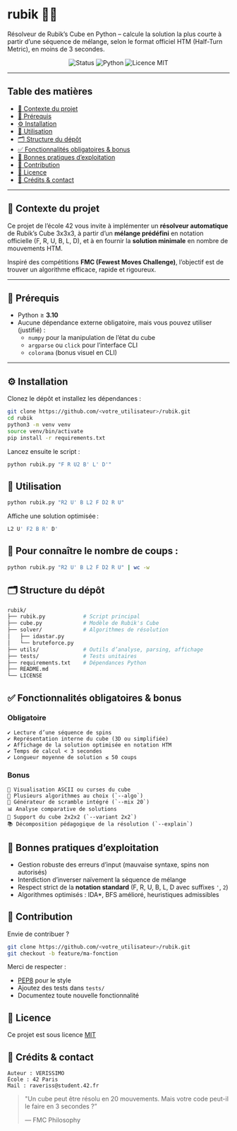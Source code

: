 # rubik 🎯🧩

Résolveur de Rubik’s Cube en Python – calcule la solution la plus courte à partir d’une séquence de mélange, selon le format officiel HTM (Half-Turn Metric), en moins de 3 secondes.

<div align="center">
  <img src="https://img.shields.io/badge/status-en%20cours-orange" alt="Status" />
  <img src="https://img.shields.io/badge/python-3.10+-blue" alt="Python" />
  <img src="https://img.shields.io/badge/licence-MIT-green" alt="Licence MIT" />
</div>


---

## Table des matières

- [🧠 Contexte du projet](#-contexte-du-projet)
- [🔧 Prérequis](#-prérequis)
- [⚙️ Installation](#️-installation)
- [🚀 Utilisation](#-utilisation)
- [🗂 Structure du dépôt](#-structure-du-dépôt)
- [✅ Fonctionnalités obligatoires & bonus](#-fonctionnalités-obligatoires--bonus)
- [📌 Bonnes pratiques d’exploitation](#-bonnes-pratiques-dexploitation)
- [🤝 Contribution](#-contribution)
- [📄 Licence](#-licence)
- [👤 Crédits & contact](#-crédits--contact)

---

## 🧠 Contexte du projet

Ce projet de l’école 42 vous invite à implémenter un **résolveur automatique** de Rubik’s Cube 3x3x3, à partir d’un **mélange prédéfini** en notation officielle (F, R, U, B, L, D), et à en fournir la **solution minimale** en nombre de mouvements HTM.

Inspiré des compétitions **FMC (Fewest Moves Challenge)**, l’objectif est de trouver un algorithme efficace, rapide et rigoureux.

---

## 🔧 Prérequis

- Python ≥ **3.10**
- Aucune dépendance externe obligatoire, mais vous pouvez utiliser (justifié) :
  - `numpy` pour la manipulation de l’état du cube
  - `argparse` ou `click` pour l’interface CLI
  - `colorama` (bonus visuel en CLI)

---

## ⚙️ Installation

Clonez le dépôt et installez les dépendances :

```bash
git clone https://github.com/<votre_utilisateur>/rubik.git
cd rubik
python3 -m venv venv
source venv/bin/activate
pip install -r requirements.txt
```
Lancez ensuite le script :

```bash
python rubik.py "F R U2 B' L' D'"
```
## 🚀 Utilisation
```bash
python rubik.py "R2 U' B L2 F D2 R U"
```
Affiche une solution optimisée :

```bash
L2 U' F2 B R' D'
```
## 📏 Pour connaître le nombre de coups :

```bash
python rubik.py "R2 U' B L2 F D2 R U" | wc -w
```
## 🗂 Structure du dépôt
```bash
rubik/
├── rubik.py            # Script principal
├── cube.py             # Modèle de Rubik's Cube
├── solver/             # Algorithmes de résolution
│   ├── idastar.py
│   └── bruteforce.py
├── utils/              # Outils d’analyse, parsing, affichage
├── tests/              # Tests unitaires
├── requirements.txt    # Dépendances Python
├── README.md
└── LICENSE
```
## ✅ Fonctionnalités obligatoires & bonus
### Obligatoire
    ✔ Lecture d’une séquence de spins
    ✔ Représentation interne du cube (3D ou simplifiée)
    ✔ Affichage de la solution optimisée en notation HTM 
    ✔ Temps de calcul < 3 secondes
    ✔ Longueur moyenne de solution ≤ 50 coups

### Bonus
    🎨 Visualisation ASCII ou curses du cube
    🧠 Plusieurs algorithmes au choix (`--algo`)
    🧪 Générateur de scramble intégré (`--mix 20`)
    📊 Analyse comparative de solutions
    🔄 Support du cube 2x2x2 (`--variant 2x2`)
    📚 Décomposition pédagogique de la résolution (`--explain`)

## 📌 Bonnes pratiques d’exploitation
- Gestion robuste des erreurs d’input (mauvaise syntaxe, spins non autorisés)
- Interdiction d’inverser naïvement la séquence de mélange
- Respect strict de la **notation standard**
(F, R, U, B, L, D avec suffixes `'`, `2`)
- Algorithmes optimisés : IDA*, BFS amélioré, heuristiques admissibles

## 🤝 Contribution
Envie de contribuer ?

```bash
git clone https://github.com/<votre_utilisateur>/rubik.git
git checkout -b feature/ma-fonction
```
Merci de respecter :
- [PEP8](https://peps.python.org/pep-0008/) pour le style
- Ajoutez des tests dans `tests/`
- Documentez toute nouvelle fonctionnalité

## 📄 Licence
Ce projet est sous licence [MIT](./LICENSE)

## 👤 Crédits & contact
    Auteur : VERISSIMO
    École : 42 Paris
    Mail : raveriss@student.42.fr

> "Un cube peut être résolu en 20 mouvements. Mais votre code peut-il le faire en 3 secondes ?”
> 
> — FMC Philosophy
